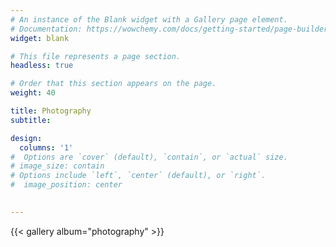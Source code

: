 ```yaml
---
# An instance of the Blank widget with a Gallery page element.
# Documentation: https://wowchemy.com/docs/getting-started/page-builder/
widget: blank

# This file represents a page section.
headless: true

# Order that this section appears on the page.
weight: 40

title: Photography
subtitle:

design:
  columns: '1'
#  Options are `cover` (default), `contain`, or `actual` size.  
# image_size: contain
# Options include `left`, `center` (default), or `right`.
#  image_position: center 

  
---
```


{{< gallery album="photography" >}}
